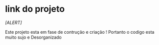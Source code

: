 <h1>link do projeto </h1>


<em>[ALERT]</em><p>Este projeto esta em fase de contrução e criação ! Portanto o codigo esta muito sujo e Desorganizado</p>
